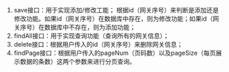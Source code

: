 1. save接口：用于实现添加/修改工能； 根据id（网关序号）来判断是添加还是修改功能。如果id（网关序号）在数据库中存在，则为修改功能；如果id（网关序号）在数据库中不存在，则为添加功能；
2. findAll接口：用于实现查询功能（查询所有的网关信息）；
3. delete接口：根据用户传入的id（网关序号）来删除网关信息；
4. findPage接口：根据用户传入的pageNum（页码数）以及pageSize（每页展示数据的条数）这两个参数来进行分页查询。
